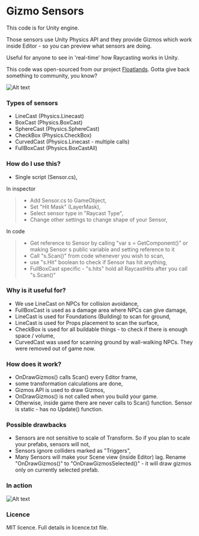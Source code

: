 # Gizmo Sensors #

This code is for Unity engine.

Those sensors use Unity Physics API and they provide Gizmos which work inside Editor - so you can preview what sensors are doing.

Useful for anyone to see in 'real-time' how Raycasting works in Unity.

This code was open-sourced from our project [Floatlands](floatlands.net). Gotta give back something to community, you know?

![Alt text](https://bytebucket.org/6pills/gizmo-sensors/raw/d7e658ed44f89afc2c3b9814eccfa9c09ec469c3/AllTypesOrto.PNG "Types from left to right")

### Types of sensors ###

* LineCast    (Physics.Linecast)
* BoxCast     (Physics.BoxCast)
* SphereCast  (Physics.SphereCast)
* CheckBox    (Physics.CheckBox)
* CurvedCast  (Physics.Linecast - multiple calls)
* FullBoxCast (Physics.BoxCastAll)

### How do I use this? ###

* Single script (Sensor.cs),

In inspector
> * Add Sensor.cs to GameObject,
> * Set "Hit Mask" (LayerMask),
> * Select sensor type in "Raycast Type",
> * Change other settings to change shape of your Sensor,

In code
> * Get reference to Sensor by calling "var s = GetComponent<Sensor>()" or making Sensor s public variable and setting reference to it
> * Call "s.Scan()" from code whenever you wish to scan,
> * use "s.Hit" boolean to check if Sensor has hit anything,
> * FullBoxCast specific - "s.hits" hold all RaycastHits after you call "s.Scan()"

### Why is it useful for? ###

* We use LineCast on NPCs for collision avoidance,
* FullBoxCast is used as a damage area where NPCs can give damage,
* LineCast is used for Foundations (Building) to scan for ground,
* LineCast is used for Props placement to scan the surface,
* CheckBox is used for all buildable things - to check if there is enough space / volume,
* CurvedCast was used for scanning ground by wall-walking NPCs. They were removed out of game now.

### How does it work? ###

* OnDrawGizmos() calls Scan() every Editor frame,
* some transformation calculations are done,
* Gizmos API is used to draw Gizmos,
* OnDrawGizmos() is not called when you build your game.
* Otherwise, inside game there are never calls to Scan() function. Sensor is static - has no Update() function. 

### Possible drawbacks ###
* Sensors are not sensitive to scale of Transform. So if you plan to scale your prefabs, sensors will not,
* Sensors ignore colliders marked as "Triggers",
* Many Sensors will make your Scene view (inside Editor) lag. Rename "OnDrawGizmos()" to "OnDrawGizmosSelected()" - it will draw gizmos only on currently selected prefab.


### In action ###
![Alt text](https://bytebucket.org/6pills/gizmo-sensors/raw/12918c644eaf8ca81f309f3c0c34e037175dbf0d/inAction.gif "Types from left to right")

### Licence ###
MIT licence. Full details in licence.txt file.